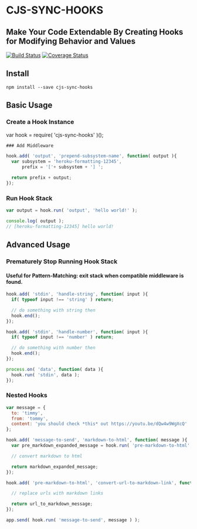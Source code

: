 CJS-SYNC-HOOKS
===
Make Your Code Extendable By Creating Hooks for Modifying Behavior and Values
---
[![Build Status](https://travis-ci.org/Akamaozu/cjs-sync-hooks.svg?branch=master)](https://travis-ci.org/Akamaozu/cjs-sync-hooks)
[![Coverage Status](https://coveralls.io/repos/github/Akamaozu/cjs-sync-hooks/badge.svg?branch=master)](https://coveralls.io/github/Akamaozu/cjs-sync-hooks?branch=master)

## Install
    npm install --save cjs-sync-hooks

## Basic Usage

### Create a Hook Instance


var hook = require( 'cjs-sync-hooks' )();

```js
### Add Middleware
```

```js
hook.add( 'output', 'prepend-subsystem-name', function( output ){
  var subsystem = 'heroku-formatting-12345',
      prefix = '['+ subsystem + '] ';

  return prefix + output; 
});
```

### Run Hook Stack

```js
var output = hook.run( 'output', 'hello world!' );

console.log( output ); 
// [heroku-formatting-12345] hello world!
```

## Advanced Usage

### Prematurely Stop Running Hook Stack
#### Useful for Pattern-Matching: exit stack when compatible middleware is found.

```js
hook.add( 'stdin', 'handle-string', function( input ){
  if( typeof input !== 'string' ) return;

  // do something with string then
  hook.end();
});

hook.add( 'stdin', 'handle-number', function( input ){
  if( typeof input !== 'number' ) return;

  // do something with number then
  hook.end();
});

process.on( 'data', function( data ){
  hook.run( 'stdin', data );
});
```

### Nested Hooks

```js
var message = {
  to: 'timmy',
  from: 'tommy',
  content: 'you should check *this* out https://youtu.be/dQw4w9WgXcQ'
};

hook.add( 'message-to-send', 'markdown-to-html', function( message ){
  var pre_markdown_expanded_message = hook.run( 'pre-markdown-to-html', message );

  // convert markdown to html

  return markdown_expanded_message;
});

hook.add( 'pre-markdown-to-html', 'convert-url-to-markdown-link', function( message ){

  // replace urls with markdown links

  return url_to_markdown_message;
});

app.send( hook.run( 'message-to-send', message ) );
```